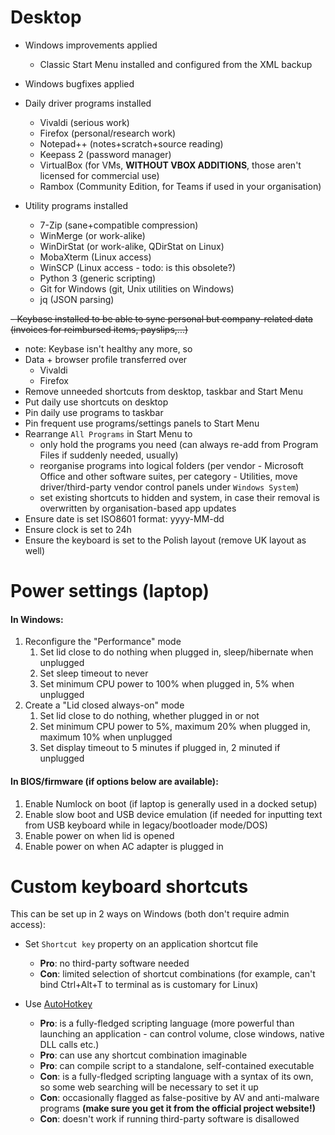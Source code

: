 Desktop
=======
- Windows improvements applied
  - Classic Start Menu installed and configured from the XML backup
- Windows bugfixes applied

- Daily driver programs installed
  - Vivaldi (serious work)
  - Firefox (personal/research work)
  - Notepad++ (notes+scratch+source reading)
  - Keepass 2 (password manager)
  - VirtualBox (for VMs, **WITHOUT VBOX ADDITIONS**, those aren't licensed for commercial use)
  - Rambox (Community Edition, for Teams if used in your organisation)
  
- Utility programs installed
  - 7-Zip (sane+compatible compression)
  - WinMerge (or work-alike)
  - WinDirStat (or work-alike, QDirStat on Linux)
  - MobaXterm (Linux access)
  - WinSCP (Linux access - todo: is this obsolete?)
  - Python 3 (generic scripting)
  - Git for Windows (git, Unix utilities on Windows)
  - jq (JSON parsing)
  
~~- Keybase installed to be able to sync personal but company-related data (invoices for reimbursed items, payslips,...)~~
  - note: Keybase isn't healthy any more, so 
- Data + browser profile transferred over
  - Vivaldi
  - Firefox
- Remove unneeded shortcuts from desktop, taskbar and Start Menu
- Put daily use shortcuts on desktop
- Pin daily use programs to taskbar
- Pin frequent use programs/settings panels to Start Menu
- Rearrange `All Programs` in Start Menu to
  - only hold the programs you need (can always re-add from Program Files if suddenly needed, usually)
  - reorganise programs into logical folders (per vendor - Microsoft Office and other software suites, per category - Utilities, move driver/third-party vendor control panels under `Windows System`)
  - set existing shortcuts to hidden and system, in case their removal is overwritten by organisation-based app updates
- Ensure date is set ISO8601 format: yyyy-MM-dd
- Ensure clock is set to 24h
- Ensure the keyboard is set to the Polish layout (remove UK layout as well)

Power settings (laptop)
=========================

#### In Windows:
  1. Reconfigure the "Performance" mode
      1. Set lid close to do nothing when plugged in, sleep/hibernate when unplugged
      2. Set sleep timeout to never
      3. Set minimum CPU power to 100% when plugged in, 5% when unplugged
  2. Create a "Lid closed always-on" mode
      1. Set lid close to do nothing, whether plugged in or not
      2. Set minimum CPU power to 5%, maximum 20% when plugged in, maximum 10% when unplugged
      3. Set display timeout to 5 minutes if plugged in, 2 minuted if unplugged

#### In BIOS/firmware (if options below are available):
1. Enable Numlock on boot (if laptop is generally used in a docked setup)
2. Enable slow boot and USB device emulation (if needed for inputting text from USB keyboard while in legacy/bootloader mode/DOS)
3. Enable power on when lid is opened
4. Enable power on when AC adapter is plugged in


Custom keyboard shortcuts
=========================
This can be set up in 2 ways on Windows (both don't require admin access):

- Set `Shortcut key` property on an application shortcut file
  - **Pro**: no third-party software needed
  - **Con**: limited selection of shortcut combinations (for example, can't bind Ctrl+Alt+T to terminal as is customary for Linux)

- Use [AutoHotkey](https://autohotkey.com/)
  - **Pro**: is a fully-fledged scripting language (more powerful than launching an application - can control volume, close windows, native DLL calls etc.)
  - **Pro**: can use any shortcut combination imaginable
  - **Pro**: can compile script to a standalone, self-contained executable
  - **Con**: is a fully-fledged scripting language with a syntax of its own, so some web searching will be necessary to set it up
  - **Con**: occasionally flagged as false-positive by AV and anti-malware programs **(make sure you get it from the official project website!)**
  - **Con**: doesn't work if running third-party software is disallowed
